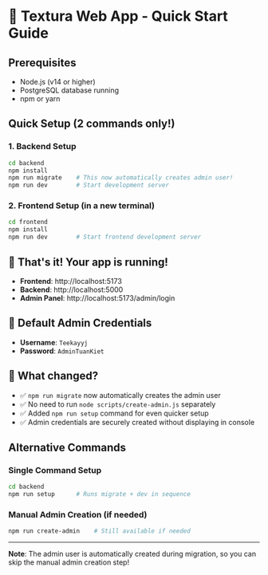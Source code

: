 # 🚀 Textura Web App - Quick Start Guide

## Prerequisites
- Node.js (v14 or higher)
- PostgreSQL database running
- npm or yarn

## Quick Setup (2 commands only!)

### 1. Backend Setup
```bash
cd backend
npm install
npm run migrate    # This now automatically creates admin user!
npm run dev        # Start development server
```

### 2. Frontend Setup (in a new terminal)
```bash
cd frontend
npm install
npm run dev        # Start frontend development server
```

## 🎯 That's it! Your app is running!

- **Frontend**: http://localhost:5173
- **Backend**: http://localhost:5000
- **Admin Panel**: http://localhost:5173/admin/login

## 🔐 Default Admin Credentials
- **Username**: `Teekayyj`
- **Password**: `AdminTuanKiet`

## 📝 What changed?
- ✅ `npm run migrate` now automatically creates the admin user
- ✅ No need to run `node scripts/create-admin.js` separately
- ✅ Added `npm run setup` command for even quicker setup
- ✅ Admin credentials are securely created without displaying in console

## Alternative Commands

### Single Command Setup
```bash
cd backend
npm run setup      # Runs migrate + dev in sequence
```

### Manual Admin Creation (if needed)
```bash
npm run create-admin    # Still available if needed
```

---

**Note**: The admin user is automatically created during migration, so you can skip the manual admin creation step!
